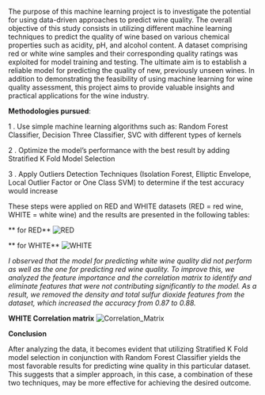 The purpose of this machine learning project is to investigate the potential for using data-driven approaches to predict wine quality. 
The overall objective of this study consists in utilizing different machine learning techniques to predict the quality of wine based on various chemical properties such as acidity, pH, and alcohol content. 
A dataset comprising red or white wine samples and their corresponding quality ratings was exploited for model training and testing. 
The ultimate aim is to establish a reliable model for predicting the quality of new, previously unseen wines. 
In addition to demonstrating the feasibility of using machine learning for wine quality assessment, this project aims to provide valuable insights and practical applications for the wine industry. 


**Methodologies pursued**: 

1 . Use simple machine learning  algorithms such as: Random Forest Classifier, Decision Three Classifier, SVC with different types of kernels

2 . Optimize the model’s performance with the best result by adding Stratified K Fold Model Selection 

3 . Apply Outliers Detection Techniques (Isolation Forest, Elliptic Envelope, Local Outlier Factor or One Class SVM) to determine if the test accuracy would increase


These steps were applied on RED and WHITE datasets (RED = red wine, WHITE = white wine) and the results are presented in the following tables:

** for RED**
![RED](https://user-images.githubusercontent.com/121876169/211009294-5902fc45-7bef-412b-883f-6dda01c7b3c6.jpg)


** for WHITE**
![WHITE](https://user-images.githubusercontent.com/121876169/211013391-054ee276-f741-4811-aa3b-031ac2b6bd4c.jpg)


*I observed that the model for predicting white wine quality did not perform as well as the one for predicting red wine quality. 
To improve this, we analyzed the feature importance and the correlation matrix to identify and eliminate features that were not contributing significantly to the model. 
As a result, we removed the density and total sulfur dioxide features from the dataset, which increased the accuracy from 0.87 to 0.88.*

**WHITE Correlation matrix**
![Correlation_Matrix](https://user-images.githubusercontent.com/121876169/211012471-d8034c57-e539-4401-ac02-7871e0e895bc.png)


**Conclusion**

After analyzing the data, it becomes evident that utilizing Stratified K Fold model selection in conjunction with Random Forest Classifier yields the most favorable results for predicting wine quality in this particular dataset. 
This suggests that a simpler approach, in this case, a combination of these two techniques, may be more effective for achieving the desired outcome.

